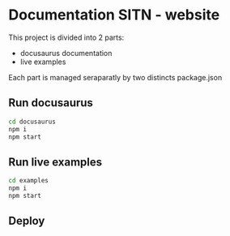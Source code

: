 # Documentation SITN - website

This project is divided into 2 parts:
- docusaurus documentation
- live examples

Each part is managed seraparatly by two distincts package.json

## Run docusaurus

```sh
cd docusaurus
npm i
npm start
```

## Run live examples

```sh
cd examples
npm i
npm start
```

## Deploy

